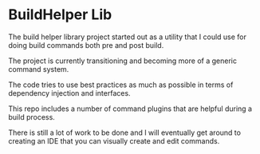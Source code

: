 ﻿# BuildHelper Lib

The build helper library project started out as a utility that I could use for doing build commands both pre and post build.

The project is currently transitioning and becoming more of a generic command system.  
 
The code tries to use best practices as much as possible in terms of dependency injection and interfaces.

This repo includes a number of command plugins that are helpful during a build process.  

There is still a lot of work to be done and I will eventually get around to creating an IDE that you can visually create and edit commands. 